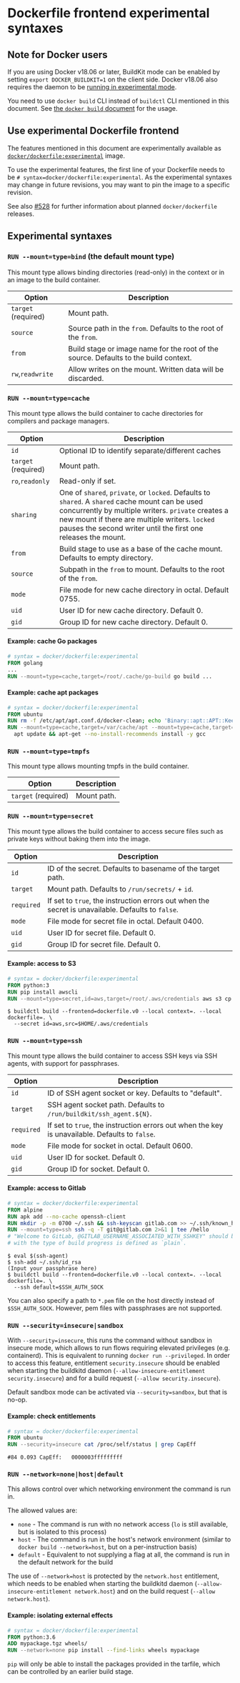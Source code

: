 # Dockerfile frontend experimental syntaxes

## Note for Docker users

If you are using Docker v18.06 or later, BuildKit mode can be enabled by setting `export DOCKER_BUILDKIT=1` on the client side.
Docker v18.06 also requires the daemon to be [running in experimental mode](https://docs.docker.com/engine/reference/commandline/dockerd/#description).

You need to use `docker build` CLI instead of `buildctl` CLI mentioned in this document.
See [the `docker build` document](https://docs.docker.com/engine/reference/commandline/build/) for the usage.

## Use experimental Dockerfile frontend
The features mentioned in this document are experimentally available as [`docker/dockerfile:experimental`](https://hub.docker.com/r/docker/dockerfile/tags/) image.

To use the experimental features, the first line of your Dockerfile needs to be `# syntax=docker/dockerfile:experimental`.
As the experimental syntaxes may change in future revisions, you may want to pin the image to a specific revision.

See also [#528](https://github.com/moby/buildkit/issues/528) for further information about planned `docker/dockerfile` releases.

## Experimental syntaxes

### `RUN --mount=type=bind` (the default mount type)

This mount type allows binding directories (read-only) in the context or in an image to the build container.

|Option               |Description|
|---------------------|-----------|
|`target` (required)  | Mount path.|
|`source`             | Source path in the `from`. Defaults to the root of the `from`.|
|`from`               | Build stage or image name for the root of the source. Defaults to the build context.|
|`rw`,`readwrite`     | Allow writes on the mount. Written data will be discarded.|

### `RUN --mount=type=cache`

This mount type allows the build container to cache directories for compilers and package managers.

|Option               |Description|
|---------------------|-----------|
|`id`                 | Optional ID to identify separate/different caches|
|`target` (required)  | Mount path.|
|`ro`,`readonly`      | Read-only if set.|
|`sharing`            | One of `shared`, `private`, or `locked`. Defaults to `shared`. A `shared` cache mount can be used concurrently by multiple writers. `private` creates a new mount if there are multiple writers. `locked` pauses the second writer until the first one releases the mount.|
|`from`               | Build stage to use as a base of the cache mount. Defaults to empty directory.|
|`source`             | Subpath in the `from` to mount. Defaults to the root of the `from`.|
|`mode`               | File mode for new cache directory in octal. Default 0755.|
|`uid`                | User ID for new cache directory. Default 0.|
|`gid`                | Group ID for new cache directory. Default 0.|

#### Example: cache Go packages

```dockerfile
# syntax = docker/dockerfile:experimental
FROM golang
...
RUN --mount=type=cache,target=/root/.cache/go-build go build ...
```

#### Example: cache apt packages

```dockerfile
# syntax = docker/dockerfile:experimental
FROM ubuntu
RUN rm -f /etc/apt/apt.conf.d/docker-clean; echo 'Binary::apt::APT::Keep-Downloaded-Packages "true";' > /etc/apt/apt.conf.d/keep-cache
RUN --mount=type=cache,target=/var/cache/apt --mount=type=cache,target=/var/lib/apt \
  apt update && apt-get --no-install-recommends install -y gcc
```

### `RUN --mount=type=tmpfs`

This mount type allows mounting tmpfs in the build container.

|Option               |Description|
|---------------------|-----------|
|`target` (required)  | Mount path.|


### `RUN --mount=type=secret`

This mount type allows the build container to access secure files such as private keys without baking them into the image.

|Option               |Description|
|---------------------|-----------|
|`id`                 | ID of the secret. Defaults to basename of the target path.|
|`target`             | Mount path. Defaults to `/run/secrets/` + `id`.|
|`required`           | If set to `true`, the instruction errors out when the secret is unavailable. Defaults to `false`.|
|`mode`               | File mode for secret file in octal. Default 0400.|
|`uid`                | User ID for secret file. Default 0.|
|`gid`                | Group ID for secret file. Default 0.|


#### Example: access to S3

```dockerfile
# syntax = docker/dockerfile:experimental
FROM python:3
RUN pip install awscli
RUN --mount=type=secret,id=aws,target=/root/.aws/credentials aws s3 cp s3://... ...
```

```console
$ buildctl build --frontend=dockerfile.v0 --local context=. --local dockerfile=. \
  --secret id=aws,src=$HOME/.aws/credentials
```

### `RUN --mount=type=ssh`

This mount type allows the build container to access SSH keys via SSH agents, with support for passphrases.

|Option               |Description|
|---------------------|-----------|
|`id`                 | ID of SSH agent socket or key. Defaults to "default".|
|`target`             | SSH agent socket path. Defaults to `/run/buildkit/ssh_agent.${N}`.|
|`required`           | If set to `true`, the instruction errors out when the key is unavailable. Defaults to `false`.|
|`mode`               | File mode for socket in octal. Default 0600.|
|`uid`                | User ID for socket. Default 0.|
|`gid`                | Group ID for socket. Default 0.|


#### Example: access to Gitlab

```dockerfile
# syntax = docker/dockerfile:experimental
FROM alpine
RUN apk add --no-cache openssh-client
RUN mkdir -p -m 0700 ~/.ssh && ssh-keyscan gitlab.com >> ~/.ssh/known_hosts
RUN --mount=type=ssh ssh -q -T git@gitlab.com 2>&1 | tee /hello
# "Welcome to GitLab, @GITLAB_USERNAME_ASSOCIATED_WITH_SSHKEY" should be printed here
# with the type of build progress is defined as `plain`.
```

```console
$ eval $(ssh-agent)
$ ssh-add ~/.ssh/id_rsa
(Input your passphrase here)
$ buildctl build --frontend=dockerfile.v0 --local context=. --local dockerfile=. \
  --ssh default=$SSH_AUTH_SOCK
```

You can also specify a path to `*.pem` file on the host directly instead of `$SSH_AUTH_SOCK`.
However, pem files with passphrases are not supported.

### `RUN --security=insecure|sandbox`

With `--security=insecure`, this runs the command without sandbox in insecure mode,
which allows to run flows requiring elevated privileges (e.g. containerd). This is equivalent
to running `docker run --privileged`. In order to access this feature, entitlement
`security.insecure` should be enabled when starting the buildkitd daemon
(`--allow-insecure-entitlement security.insecure`) and for a build request
(`--allow security.insecure`).

Default sandbox mode can be activated via `--security=sandbox`, but that is no-op.

#### Example: check entitlements

```dockerfile
# syntax = docker/dockerfile:experimental
FROM ubuntu
RUN --security=insecure cat /proc/self/status | grep CapEff
```

```
#84 0.093 CapEff:	0000003fffffffff
```

### `RUN --network=none|host|default`

This allows control over which networking environment the command is run in.

The allowed values are:

* `none` - The command is run with no network access (`lo` is still available,
    but is isolated to this process)
* `host` - The command is run in the host's network environment (similar to
    `docker build --network=host`, but on a per-instruction basis)
* `default` - Equivalent to not supplying a flag at all, the command is run in
    the default network for the build

The use of `--network=host` is protected by the `network.host` entitlement,
which needs to be enabled when starting the buildkitd daemon
(`--allow-insecure-entitlement network.host`) and on the build request
(`--allow network.host`).

#### Example: isolating external effects

```dockerfile
# syntax = docker/dockerfile:experimental
FROM python:3.6
ADD mypackage.tgz wheels/
RUN --network=none pip install --find-links wheels mypackage
```

`pip` will only be able to install the packages provided in the tarfile, which
can be controlled by an earlier build stage.

